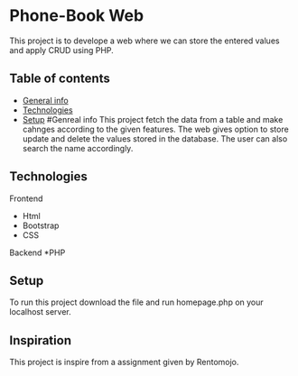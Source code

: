 # Phone-Book Web
This project is to develope a web where we can store the entered values and apply CRUD using PHP.
 ## Table of contents
* [General info](#general-info)
* [Technologies](#technologies)
* [Setup](#setup)
#Genreal info
This project fetch the data from a table and make cahnges according to the given features. The web gives option to store update and delete the values stored in the database. The user can also search the name accordingly.

## Technologies
Frontend
* Html
* Bootstrap
* CSS

Backend
*PHP

## Setup
To run this project download the file and run homepage.php on your localhost server.

## Inspiration
This project is inspire from a assignment given by Rentomojo.
